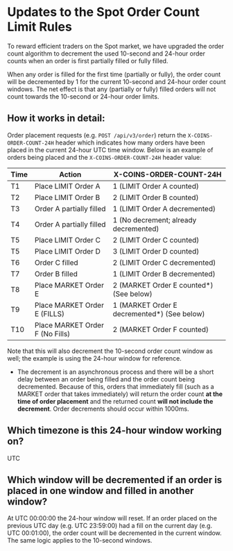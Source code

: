 # Updates to the Spot Order Count Limit Rules

To reward efficient traders on the Spot market, we have upgraded the order count algorithm to decrement the used 10-second and 24-hour order counts when an order is first partially filled or fully filled.

When any order is filled for the first time (partially or fully), the order count will be decremented by 1 for the current 10-second and 24-hour order count windows. The net effect is that any (partially or fully) filled orders will not count towards the 10-second or 24-hour order limits.

## How it works in detail:
Order placement requests (e.g. `POST /api/v3/order`) return the `X-COINS-ORDER-COUNT-24H` header which indicates how many orders have been placed in the current 24-hour UTC time window.
Below is an example of orders being placed and the `X-COINS-ORDER-COUNT-24H` header value:


|Time| Action                       | X-COINS-ORDER-COUNT-24H|
|--- | ---                          | ----                 |
|T1  | Place LIMIT Order A          | 1 (LIMIT Order A counted) |
|T2  | Place LIMIT Order B          | 2 (LIMIT Order B counted) |
|T3  | Order A partially filled     | 1 (LIMIT Order A decremented) |
|T4  | Order A partially filled     | 1 (No decrement; already decremented) |
|T5  | Place LIMIT Order C          | 2 (LIMIT Order C counted) |
|T5  | Place LIMIT Order D          | 3 (LIMIT Order D counted) |
|T6  | Order C filled               | 2 (LIMIT Order C decremented) |
|T7  | Order B filled               | 1 (LIMIT Order B decremented) |
|T8  | Place MARKET Order E         | 2 (MARKET Order E counted*) (See below) |
|T9  | Place MARKET Order E (FILLS) | 1 (MARKET Order E decremented*) (See below) |
|T10  | Place MARKET Order F (No Fills) | 2 (MARKET Order F counted)  |

Note that this will also decrement the 10-second order count window as well; the example is using the 24-hour window for reference.

*  The decrement is an asynchronous process and there will be a short delay between an order being filled and the order count being decremented. Because of this, orders that immediately fill (such as a MARKET order that takes immediately) will return the order count **at the time of order placement** and the returned count **will not include the decrement**. Order decrements should occur within 1000ms.

## Which timezone is this 24-hour window working on?

UTC

## Which window will be decremented if an order is placed in one window and filled in another window?

At UTC 00:00:00 the 24-hour window will reset. If an order placed on the previous UTC day (e.g. UTC 23:59:00) had a fill on the current day (e.g. UTC 00:01:00), the order count will be decremented in the current window. The same logic applies to the 10-second windows.
